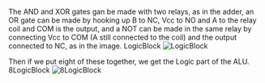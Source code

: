 The AND and XOR gates gan be made with two relays, as in the adder, an OR gate can be made by hooking up B to NC, Vcc to NO and A to the relay coil and COM is the output, and a NOT can be made in the same relay by connecting Vcc to COM (A still connected to the coil) and the output connected to NC, as in the image. LogicBlock
![LogicBlock](https://github.com/ImMihai689/RelayComputer/assets/75139772/edc2fa70-493b-40d4-887e-79ac5be759ad)

Then if we put eight of these together, we get the Logic part of the ALU. 8LogicBlock
![8LogicBlock](https://github.com/ImMihai689/RelayComputer/assets/75139772/dbf67387-e1fc-428b-8cd0-724f24f5555c)
